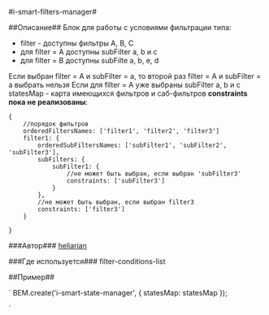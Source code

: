 #i-smart-filters-manager#

##Описание##
Блок для работы с условиями фильтрации типа:
 - filter - доступны фильтры A, B, C
 - для filter = A доступны subFilter a, b и c
 - для filter = B доступны subFilte a, b, e, d

Если выбран filter = A и subFilter = a, то второй раз filter = A и subFilter = a выбрать нельзя
Если для filter = A уже выбраны subFilter a, b и c
statesMap - карта имеющихся фильтров и саб-фильтров  **constraints пока не реализованы**:

    {
        //порядок фильтров
        orderedFiltersNames: ['filter1', 'filter2', 'filter3']
        filter1: {
            orderedSubFiltersNames: ['subFilter1', 'subFilter2', 'subFilter3'],
            subFilters: {
                subFilter1: {
                    //не может быть выбран, если выбран 'subFilter3'
                    constraints: ['subFilter3']
                }
            },
            //не может быть выбран, если выбран filter3
            constraints: ['filter3']
        }

    }





###Автор###
[heliarian ](https://staff.yandex-team.ru/heliarian )

###Где используется###
filter-conditions-list


##Пример##

`
    BEM.create('i-smart-state-manager', { statesMap: statesMap });

`
